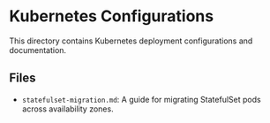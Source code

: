 # Kubernetes Configurations

This directory contains Kubernetes deployment configurations and documentation.

## Files

- `statefulset-migration.md`: A guide for migrating StatefulSet pods across availability zones.
